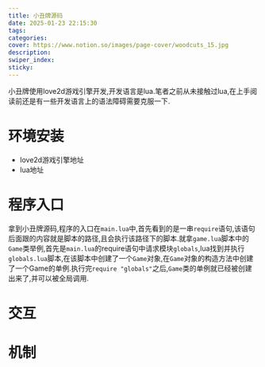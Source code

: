 ```yaml
---
title: 小丑牌源码
date: 2025-01-23 22:15:30
tags:
categories:
cover: https://www.notion.so/images/page-cover/woodcuts_15.jpg
description:
swiper_index:
sticky:
---
```


小丑牌使用love2d游戏引擎开发,开发语言是lua.笔者之前从未接触过lua,在上手阅读前还是有一些开发语言上的语法障碍需要克服一下.

# 环境安装

- love2d游戏引擎地址
- lua地址

# 程序入口

拿到小丑牌源码,程序的入口在`main.lua`中,首先看到的是一串`require`语句,该语句后面跟的内容就是脚本的路径,且会执行该路径下的脚本.就拿`game.lua`脚本中的`Game`类举例,首先是`main.lua`的require语句中请求模块`globals`,lua找到并执行`globals.lua`脚本,在该脚本中创建了一个`Game`对象,在`Game`对象的构造方法中创建了一个Game的单例.执行完`require "globals"`之后,`Game`类的单例就已经被创建出来了,并可以被全局调用.

# 交互

# 机制





